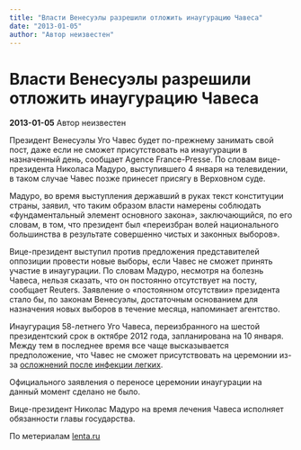 ```yaml
---
title: "Власти Венесуэлы разрешили отложить инаугурацию Чавеса"
date: "2013-01-05"
author: "Автор неизвестен"
---
```


# Власти Венесуэлы разрешили отложить инаугурацию Чавеса

**2013-01-05** Автор неизвестен

Президент Венесуэлы Уго Чавес будет по-прежнему занимать свой пост, даже если не сможет присутствовать на инаугурации в назначенный день, сообщает Agence France-Presse. По словам вице-президента Николаса Мадуро, выступившего 4 января на телевидении, в таком случае Чавес позже принесет присягу в Верховном суде.

Мадуро, во время выступления державший в руках текст конституции страны, заявил, что таким образом власти намерены соблюдать «фундаментальный элемент основного закона», заключающийся, по его словам, в том, что президент был «переизбран волей национального большинства в результате совершенно чистых и законных выборов».

Вице-президент выступил против предложения представителей оппозиции провести новые выборы, если Чавес не сможет принять участие в инаугурации. По словам Мадуро, несмотря на болезнь Чавеса, нельзя сказать, что он постоянно отсутствует на посту, сообщает Reuters. Заявление о «постоянном отсутствии» президента стало бы, по законам Венесуэлы, достаточным основанием для назначения новых выборов в течение месяца, напоминает агентство.

Инаугурация 58-летнего Уго Чавеса, переизбранного на шестой президентский срок в октябре 2012 года, запланирована на 10 января. Между тем в последнее время все чаще высказывается предположение, что Чавес не сможет присутствовать на церемонии из-за [осложнений после инфекции легких](/6429.html).

Официального заявления о переносе церемонии инаугурации на данный момент сделано не было.

Вице-президент Николас Мадуро на время лечения Чавеса исполняет обязанности главы государства.

По метериалам [lenta.ru](http://www.lenta.ru/news)